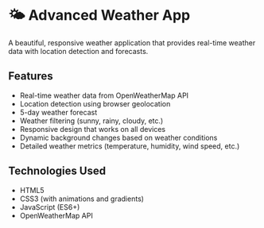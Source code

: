 # 🌤 Advanced Weather App

A beautiful, responsive weather application that provides real-time weather data with location detection and forecasts.

## Features

- Real-time weather data from OpenWeatherMap API
- Location detection using browser geolocation
- 5-day weather forecast
- Weather filtering (sunny, rainy, cloudy, etc.)
- Responsive design that works on all devices
- Dynamic background changes based on weather conditions
- Detailed weather metrics (temperature, humidity, wind speed, etc.)

## Technologies Used

- HTML5
- CSS3 (with animations and gradients)
- JavaScript (ES6+)
- OpenWeatherMap API

